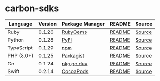 # carbon-sdks

|Language|Version|Package Manager|README|Source|
|-|-|-|-|-|
|Ruby|0.1.26|[RubyGems](https://rubygems.org/gems/carbon_ruby_sdk/versions/0.1.26)|[README](https://github.com/Carbon-for-Developers/carbon-sdks/tree/HEAD/ruby#readme)|[Source](https://github.com/Carbon-for-Developers/carbon-sdks/tree/HEAD/ruby)|
|Python|0.1.28|[PyPI](https://pypi.org/project/carbon-python-sdk/0.1.28)|[README](https://github.com/Carbon-for-Developers/carbon-sdks/tree/HEAD/python#readme)|[Source](https://github.com/Carbon-for-Developers/carbon-sdks/tree/HEAD/python)|
|TypeScript|0.1.29|[npm](https://www.npmjs.com/package/carbon-typescript-sdk/v/0.1.29)|[README](https://github.com/Carbon-for-Developers/carbon-sdks/tree/HEAD/typescript#readme)|[Source](https://github.com/Carbon-for-Developers/carbon-sdks/tree/HEAD/typescript)|
|PHP (8.0+)|0.1.25|[Packagist](https://packagist.org/packages/konfig/carbon-php-sdk#0.1.25)|[README](https://github.com/Carbon-for-Developers/carbon-php-sdk/tree/HEAD/php#readme)|[Source](https://github.com/Carbon-for-Developers/carbon-php-sdk/tree/HEAD/php)|
|Go|0.1.24|[pkg.go.dev](https://pkg.go.dev/github.com/Carbon-for-Developers/carbon-sdks/go)|[README](https://github.com/Carbon-for-Developers/carbon-sdks/tree/HEAD/go#readme)|[Source](https://github.com/Carbon-for-Developers/carbon-sdks/tree/HEAD/go)|
|Swift|0.2.14|[CocoaPods](https://cocoapods.org/pods/CarbonAI)|[README](https://github.com/Carbon-for-Developers/carbon-swift-sdk/tree/HEAD/swift#readme)|[Source](https://github.com/Carbon-for-Developers/carbon-swift-sdk/tree/HEAD/swift)|